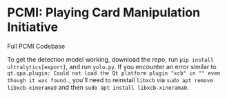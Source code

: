 # PCMI: Playing Card Manipulation Initiative
Full PCMI Codebase


To get the detection model working, download the repo, run `pip install ultralytics[export]`, and run `yolo.py`.
If you encounter an error similar to `qt.qpa.plugin: Could not load the Qt platform plugin "xcb" in "" even though it was found.`, you'll need to reinstall `libxcb` via `sudo apt remove libxcb-xinerama0` and then `sudo apt install libxcb-xinerama0`.

